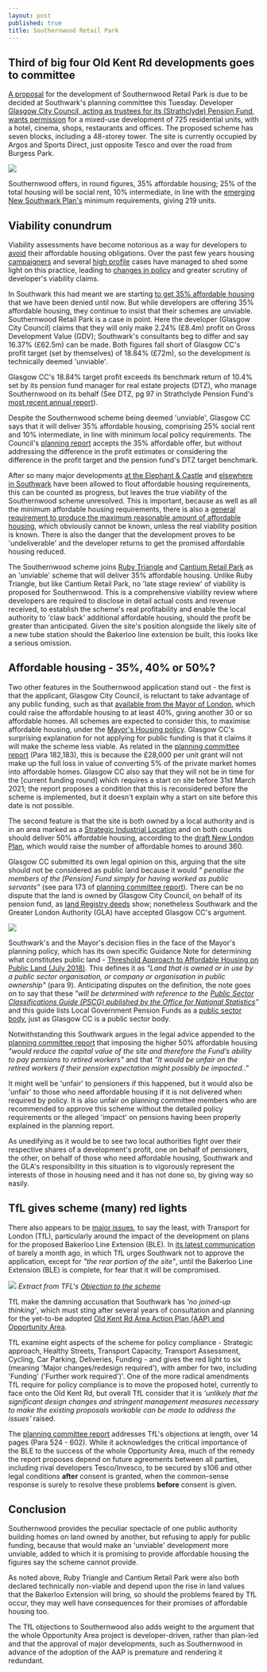 ```yaml
---
layout: post
published: true
title: Southernwood Retail Park
---
```


## Third of big four Old Kent Rd developments goes to committee 

[A proposal](https://planning.southwark.gov.uk/online-applications/applicationDetails.do?activeTab=externalDocuments&keyVal=_STHWR_DCAPR_9580625) for the development of Southernwood Retail Park is due to be decided at Southwark's planning committee this Tuesday. Developer [Glasgow City Council, acting as trustees for its (Strathclyde) Pension Fund, wants permission](http://planbuild.southwark.gov.uk/documents/?GetDocument=%7b%7b%7b!KrRBUGorCJrSgSs6BtYYVw%3d%3d!%7d%7d%7d) for a mixed-use development of 725 residential units, with a hotel, cinema, shops, restaurants and offices.  The proposed scheme has seven blocks, including a 48-storey tower.  The site is currently occupied by Argos and Sports Direct, just opposite Tesco and over the road from Burgess Park. 

![](http://35percent.org/img/southernwoodretailpark.jpg)

Southernwood offers, in round figures, 35% affordable housing; 25% of the total housing will be social rent, 10% intermediate, in line with the [emerging New Southwark Plan's](https://www.southwark.gov.uk/planning-and-building-control/planning-policy-and-transport-policy/development-plan/local-plan?chapter=4) minimum requirements, giving 219 units.

## Viability conundrum

Viability assessments have become notorious as a way for developers to [avoid](https://england.shelter.org.uk/__data/assets/pdf_file/0010/1434439/2017.11.01_Slipping_through_the_loophole.pdf) their affordable housing obligations.  Over the past few years housing [campaigners](/viability-assessments) and several [high profile](https://www.theguardian.com/cities/2015/jun/25/london-developers-viability-planning-affordable-social-housing-regeneration-oliver-wainwright) cases have managed to shed some light on this practice, leading to [changes in policy](https://www.insidehousing.co.uk/home/home/london-borough-makes-viability-assessments-public-54133) and greater scrutiny of developer's viability claims.

In Southwark this had meant we are starting [to get 35% affordable housing](examples) that we have been denied until now.  But while developers are offering 35% affordable housing, they continue to insist that their schemes are unviable.  Southernwood Retail Park is a case in point.  Here the developer (Glasgow City Council) claims that they will only make 2.24% (£8.4m) profit on Gross Development Value (GDV); Southwark's consultants beg to differ and say 16.37% (£62.5m) can be made.  Both figures fall short of Glasgow CC's profit target (set by themselves) of 18.84% (£72m), so the development is technically deemed 'unviable'. 

Glasgow CC's 18.84% target profit exceeds its benchmark return of 10.4% set by its pension fund manager for real estate projects (DTZ), who manage Southernwood on its behalf (See DTZ, pg 97 in Strathclyde Pension Fund's [most recent annual report](http://www.spfo.org.uk/CHttpHandler.ashx?id=42886&p=0)).

Despite the Southernwood scheme being deemed 'unviable', Glasgow CC says that it will deliver 35% affordable housing, comprising 25% social rent and 10% intermediate, in line with minimum local policy requirements. The Council's [planning report](http://moderngov.southwark.gov.uk/documents/s82616/Report%20Southernwood%20Retail%20Park%202%20Humphrey%20Street%20London%20SE1%205JJ.pdf) accepts the 35% affordable offer, but without addressing the difference in the profit estimates or considering the difference in the profit target and the pension fund's DTZ target benchmark.

After so many major developments [at the Elephant & Castle](http://35percent.org/ivorytowers.html) and [elsewhere in Southwark](http://35percent.org/major-schemes) have been allowed to flout affordable housing requirements, this can be counted as progress, but leaves the true viability of the Southernwood scheme unresolved.  This is important, because as well as all the minimum affordable housing requirements, there is also a [general requirement to produce the maximum reasonable amount of affordable housing](https://www.london.gov.uk/what-we-do/planning/london-plan/current-london-plan/london-plan-chapter-3/policy-312-negotiating), which obviously cannot be known, unless the real viability position is known.  There is also the danger that the development proves to be 'undeliverable' and the developer returns to get the promised affordable housing reduced.

The Southernwood scheme joins [Ruby Triangle](http://35percent.org/2018-10-08-ruby-triangle-goes-to-committee/) and [Cantium Retail Park](https://www.southwarknews.co.uk/news/old-kent-road-cantium-plans-approved/) as an 'unviable' scheme that will deliver 35% affordable housing.  Unlike Ruby Triangle, but like Cantium Retail Park, no 'late stage review' of viability is proposed for Southernwood. This is a comprehensive viability review where developers are required to disclose in detail actual costs and revenue received, to establish the scheme's real profitability and enable the local authority to 'claw back' additional affordable housing, should the profit be greater than anticipated.  Given the site's position alongside the likely site of a new tube station should the Bakerloo line extension be built, this looks like a serious omission.

## Affordable housing - 35%, 40% or 50%?
Two other features in the Southernwood application stand out - the first is that the applicant, Glasgow City Council, is reluctant to take advantage of any public funding, such as that [available from the Mayor of London](https://www.london.gov.uk/file/11941201), which could raise the affordable housing to at least 40%, giving another 30 or so affordable homes.  All schemes are expected to consider this, to maximise affordable housing, under the [Mayor's Housing policy](https://www.london.gov.uk/sites/default/files/ah_viability_spg_20170816.pdf).  Glasgow CC's surprising explanation for not applying for public funding is that it claims it will make the scheme less viable.  As related in the [planning committee report](http://planbuild.southwark.gov.uk/documents/?GetDocument=%7b%7b%7b!Z%2fngWgPScvw3gDPzmFkc8A%3d%3d!%7d%7d%7d) (Para 182,183), this is because the £28,000 per unit grant will not make up the full loss in value of converting 5% of the private market homes into affordable homes.  Glasgow CC also say that they will not be in time for the [current funding round] which requires a start on site before 31st March 2021; the report proposes a condition that this is reconsidered before the scheme is implemented, but it doesn't explain why a start on site before this date is not possible.

The second feature is that the site is both owned by a local authority and is in an area marked as a [Strategic Industrial Location](https://www.london.gov.uk/what-we-do/planning/london-plan/new-london-plan/draft-new-london-plan/chapter-6-economy/policy-e5-strategic-industrial-locations-sil) and on both counts should deliver 50% affordable housing, according to the [draft New London Plan](https://www.london.gov.uk/what-we-do/planning/london-plan/new-london-plan/draft-new-london-plan/chapter-4-housing/policy-h6-threshold-approach-applications), which would raise the number of affordable homes to around 360.

Glasgow CC submitted its own legal opinion on this, arguing that the site should not be considered as public land because it would _" penalise  the  members  of  the  [Pension] Fund  simply  for  having worked as public servants"_ (see para 173 of [planning committee report](http://planbuild.southwark.gov.uk/documents/?GetDocument=%7b%7b%7b!Z%2fngWgPScvw3gDPzmFkc8A%3d%3d!%7d%7d%7d)). There can be no dispute that the land is owned by Glasgow City Council, on behalf of its pension fund, as [land Registry deeds](35percent.org/lrdeeds/SouthernwoodRetailPark.pdf) show; nonetheless Southwark and the Greater London Authority (GLA) have accepted Glasgow CC's argument. 


![](http://35percent.org/img/SouthernwoodRetailParkdeeds.png)

Southwark's and the Mayor's decision flies in the face of the Mayor's planning policy, which has its own specific Guidance Note for determining what constitutes public land - [Threshold Approach to Affordable Housing on Public Land (July 2018)](https://www.london.gov.uk/sites/default/files/practice_note_on_threshold_approach_to_affordable_housing_on_public_land_july_2018.pdf).  This defines it as _"Land that is owned or in use by a public sector organisation, or company or organisation in public ownership"_ (para 9).  Anticipating disputes on the definition, the note goes on to say that these _"will be determined with reference to the [Public Sector Classifications Guide (PSCG) published by the Office for National Statistics](https://www.ons.gov.uk/economy/nationalaccounts/uksectoraccounts/datasets/publicsectorclassificationguide)"_
and this guide lists Local Government Pension Funds as a [public sector body](https://www.ons.gov.uk/methodology/classificationsandstandards/economicstatisticsclassifications/introductiontoeconomicstatisticsclassifications), just as Glasgow CC is a public sector body.  

Notwithstanding this Southwark argues in the legal advice appended to the [planning committee report](http://planbuild.southwark.gov.uk/documents/?GetDocument=%7b%7b%7b!Z%2fngWgPScvw3gDPzmFkc8A%3d%3d!%7d%7d%7d) that imposing the higher 50% affordable housing  _"would reduce the capital value of the site and therefore the Fund’s ability to pay pensions to retired workers"_ and that _"It would be unfair on the retired workers if their pension expectation might possibly be impacted.."_

It might well be 'unfair' to pensioners if this happened, but it would also be 'unfair' to those who need affordable housing if it is not delivered when required by policy. It is also unfair on planning committee members who are recommended to approve this scheme without the detailed policy requirements or the alleged 'impact' on pensions having been properly explained in the planning report.

As unedifying as it would be to see two local authorities fight over their respective shares of a development's profit, one on behalf of pensioners, the other, on behalf of those who need affordable housing, Southwark and the GLA's responsibility in this situation is to vigorously represent the interests of those in housing need and it has not done so, by giving way so easily.

## TfL gives scheme (many) red lights

There also appears to be [major issues](https://www.london-se1.co.uk/news/view/9916), to say the least, with Transport for London (TfL), particularly  around the impact of the development on plans for the proposed Bakerloo Line Extension (BLE). In [its latest communication](http://planbuild.southwark.gov.uk/documents/?GetDocument=%7b%7b%7b!W%2bBDjjAJuU3mmtTnlOWc0Q%3d%3d!%7d%7d%7d) of barely a month ago, in which TfL urges Southwark not to approve the application, except for _"the rear portion of the site"_, until the Bakerloo Line Extension (BLE) is complete, for fear that it will be compromised.

![](http://35percent.org/img/swtflsummary.png)
*Extract from TFL's [Objection to the scheme](http://planbuild.southwark.gov.uk/documents/?GetDocument=%7b%7b%7b!W%2bBDjjAJuU3mmtTnlOWc0Q%3d%3d!%7d%7d%7d)*

TfL make the damning accusation that Southwark has _'no joined-up thinking'_, which must sting after several years of consultation and planning for the yet-to-be adopted [Old Kent Rd Area Action Plan (AAP) and Opportunity Area](https://www.southwark.gov.uk/planning-and-building-control/planning-policy-and-transport-policy/development-plan/area-action-plans). 

TfL examine eight aspects of the scheme for policy compliance - Strategic approach, Healthy Streets, Transport Capacity, Transport Assessment, Cycling, Car Parking, Deliveries, Funding - and gives the red light to six (meaning 'Major changes/redesign required'), with amber for two, including 'Funding' ('Further work required')'.  One of the more radical amendments TfL require for policy compliance is to move the proposed hotel, currently to face onto the Old Kent Rd, but overall TfL consider that it is _'unlikely that the significant design changes and stringent management measures necessary to make the existing proposals workable can be made to address the issues'_ raised.

The [planning committee report](http://moderngov.southwark.gov.uk/documents/s82616/Report%20Southernwood%20Retail%20Park%202%20Humphrey%20Street%20London%20SE1%205JJ.pdf) addresses TfL's objections at length, over 14 pages (Para 524 - 602). While it acknowledges the critical importance of the BLE to the success of the whole Opportunity Area, much of the remedy the report proposes depend on future agreements between all parties, including rival developers Tesco/Invesco, to be secured by s106 and other legal conditions **after** consent is granted, when the common-sense response is surely to resolve these problems **before** consent is given.

## Conclusion

Southernwood provides the peculiar spectacle of one public authority building homes on land owned by another, but refusing to apply for public funding, because that would make an 'unviable' development more unviable, added to which it is promising to provide affordable housing the figures say the scheme cannot provide.

As noted above, Ruby Triangle and Cantium Retail Park were also both declared technically non-viable and depend upon the rise in land values that the Bakerloo Extension will bring, so should the problems feared by TfL occur, they may well have consequences for their promises of  affordable housing too.  

The TfL objections to Southernwood also adds weight to the argument that the whole Opportunity Area project is developer-driven, rather than plan-led and that the approval of major developments, such as Southernwood in advance of the adoption of the AAP is premature and rendering it redundant.
